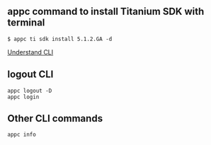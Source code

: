 ## appc command to install Titanium SDK with terminal 

```
$ appc ti sdk install 5.1.2.GA -d
```

[Understand CLI](http://www.appcelerator.com/blog/2016/03/understanding-the-unified-appcelerator-cli/)

## logout CLI
```
appc logout -D
appc login
```
## Other CLI commands

```
appc info
```
